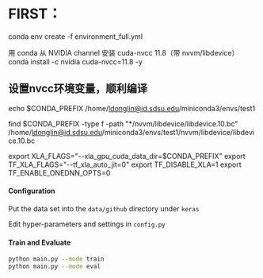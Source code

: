 # FIRST：
conda env create -f environment_full.yml

用 conda 从 NVIDIA channel 安装 cuda-nvcc 11.8（带 nvvm/libdevice）
conda install -c nvidia cuda-nvcc=11.8 -y

## 设置nvcc环境变量，顺利编译
echo $CONDA_PREFIX
/home/ldonglin@id.sdsu.edu/miniconda3/envs/test1


find $CONDA_PREFIX -type f -path "*/nvvm/libdevice/libdevice.10.bc"
/home/ldonglin@id.sdsu.edu/miniconda3/envs/test1/nvvm/libdevice/libdevice.10.bc


export XLA_FLAGS="--xla_gpu_cuda_data_dir=$CONDA_PREFIX"
export TF_XLA_FLAGS="--tf_xla_auto_jit=0"
export TF_DISABLE_XLA=1
export TF_ENABLE_ONEDNN_OPTS=0


   #### Configuration
   Put the data set into the `data/github` directory under `keras`
   
   Edit hyper-parameters and settings in `config.py`
   
   #### Train and Evaluate
   
   ```bash
   python main.py --mode train
   python main.py --mode eval
